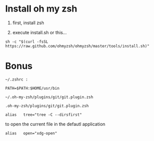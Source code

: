 # Install oh my zsh

1. first, install zsh

2. execute install.sh or this...
```
sh -c "$(curl -fsSL https://raw.github.com/ohmyzsh/ohmyzsh/master/tools/install.sh)"
```

# Bonus

```~/.zshrc :```
```
PATH=$PATH:$HOME/usr/bin
```

```~/.oh-my-zsh/plugins/git/git.plugin.zsh```
```
.oh-my-zsh/plugins/git/git.plugin.zsh
```
```
alias   tree="tree -C --dirsfirst"
```

to open the current file in the defautl application
```
alias	open="xdg-open"
```
